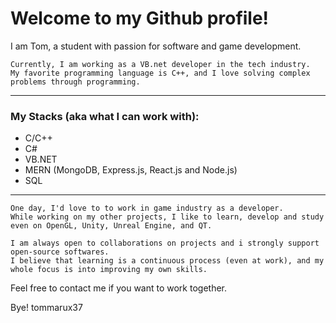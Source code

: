
Welcome to my Github profile!
===
I am Tom, a student with passion for software and game development.

``` 
Currently, I am working as a VB.net developer in the tech industry.
My favorite programming language is C++, and I love solving complex problems through programming.
```

---
### My Stacks (aka what I can work with):
  * C/C++
  * C#
  * VB.NET
  * MERN (MongoDB, Express.js, React.js and Node.js)
  * SQL
---

``` 
One day, I'd love to to work in game industry as a developer.
While working on my other projects, I like to learn, develop and study even on OpenGL, Unity, Unreal Engine, and QT.

I am always open to collaborations on projects and i strongly support open-source softwares.
I believe that learning is a continuous process (even at work), and my whole focus is into improving my own skills.
```

Feel free to contact me if you want to work together.

Bye!
tommarux37



